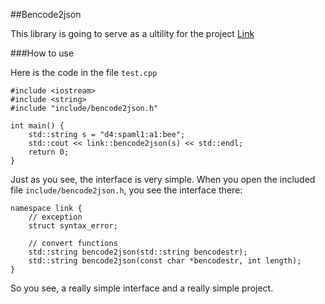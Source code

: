 ##Bencode2json

This library is going to serve as a ultility for the project [Link](https://github.com/zhouhaibing089/link)

###How to use

Here is the code in the file `test.cpp`

	#include <iostream>
	#include <string>
	#include "include/bencode2json.h"

	int main() {
		std::string s = "d4:spaml1:a1:bee";
		std::cout << link::bencode2json(s) << std::endl;
		return 0;
	}

Just as you see, the interface is very simple. When you open the included file `include/bencode2json.h`, you see the interface there:

	namespace link {
		// exception
		struct syntax_error;

		// convert functions
		std::string bencode2json(std::string bencodestr);
		std::string bencode2json(const char *bencodestr, int length);
	}

So you see, a really simple interface and a really simple project.
